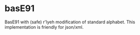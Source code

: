 # basE91

BasE91 with (safe) r'lyeh modification of standard alphabet. This implementation is friendly for json/xml.

